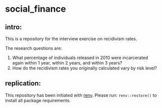 # social_finance
## intro:

This is a repository for the interview exercise on recidivism rates.

The research questions are:

1. What percentage of individuals released in 2010 were incarcerated again within 1 year, within 2 years, and within 3 years?
2. How do the recidivism rates you originally calculated vary by risk level?

## replication:

This repository has been initiated with [renv](https://rstudio.github.io/renv/articles/renv.html). Please run: `renv::restore()` to install all package requirements.
